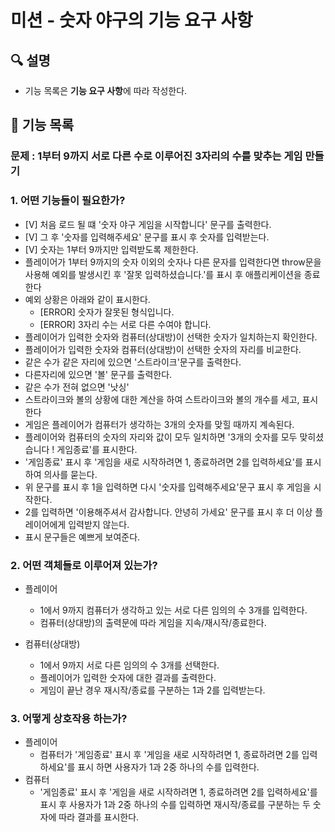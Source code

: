 # 미션 - 숫자 야구의 기능 요구 사항

## 🔍 설명
- 기능 목록은 **기능 요구 사항**에 따라 작성한다.

## 🚀 기능 목록

### 문제 :  1부터 9까지 서로 다른 수로 이루어진 3자리의 수를 맞추는 게임 만들기

### 1. 어떤 기능들이 필요한가?
- [V] 처음 로드 될 떄 '숫자 야구 게임을 시작합니다' 문구를 출력한다. 
- [V] 그 후 '숫자를 입력해주세요' 문구를 표시 후 숫자를 입력받는다.
- [V] 숫자는 1부터 9까지만 입력받도록 제한한다.
- 플레이어가 1부터 9까지의 숫자 이외의 숫자나 다른 문자를 입력한다면 throw문을 사용해 예외를 발생시킨 후 '잘못 입력하셨습니다.'를 표시 후 애플리케이션을 종료한다
- 예외 상황은 아래와 같이 표시한다.
    -  [ERROR] 숫자가 잘못된 형식입니다.
    -  [ERROR] 3자리 수는 서로 다른 수여야 합니다. 
- 플레이어가 입력한 숫자와 컴퓨터(상대방)이 선택한 숫자가 일치하는지 확인한다.
- 플레이어가 입력한 숫자와 컴퓨터(상대방)이 선택한 숫자의 자리를 비교한다.
- 같은 수가 같은 자리에 있으면 '스트라이크'문구를 출력한다.
- 다른자리에 있으면 '볼' 문구를 출력한다.
- 같은 수가 전혀 없으면 '낫싱'
- 스트라이크와 볼의 상황에 대한 계산을 하여 스트라이크와 볼의 개수를 세고, 표시한다
- 게임은 플레이어가 컴퓨터가 생각하는 3개의 숫자를 맞힐 때까지 계속된다.
- 플레이어와 컴퓨터의 숫자의 자리와 값이 모두 일치하면 '3개의 숫자를 모두 맞히셨습니다 ! 게임종료'를 표시한다.
- '게임종료' 표시 후 '게임을 새로 시작하려면 1, 종료하려면 2를 입력하세요'를 표시하여 의사를 묻는다.
- 위 문구를 표시 후 1을 입력하면 다시 '숫자를 입력해주세요'문구 표시 후 게임을 시작한다.
- 2를 입력하면 '이용해주셔서 감사합니다. 안녕히 가세요' 문구를 표시 후 더 이상 플레이어에게 입력받지 않는다. 
- 표시 문구들은 예쁘게 보여준다.

### 2. 어떤 객체들로 이루어져 있는가?
- 플레이어
    - 1에서 9까지 컴퓨터가 생각하고 있는 서로 다른 임의의 수 3개를 입력한다.
    - 컴퓨터(상대방)의 출력문에 따라 게임을 지속/재시작/종료한다.

- 컴퓨터(상대방)
    - 1에서 9까지 서로 다른 임의의 수 3개를 선택한다.
    - 플레이어가 입력한 숫자에 대한 결과를 출력한다.
    - 게임이 끝난 경우 재시작/종료를 구분하는 1과 2를 입력받는다.

### 3. 어떻게 상호작용 하는가?
- 플레이어
    -   컴퓨터가 '게임종료' 표시 후 '게임을 새로 시작하려면 1, 종료하려면 2를 입력하세요'를 표시 하면
    사용자가 1과 2중 하나의 수를 입력한다.
- 컴퓨터
    -   '게임종료' 표시 후 '게임을 새로 시작하려면 1, 종료하려면 2를 입력하세요'를 표시 후 사용자가 1과 2중
    하나의 수를 입력하면 재시작/종료를 구분하는 두 숫자에 따라 결과를 표시한다.